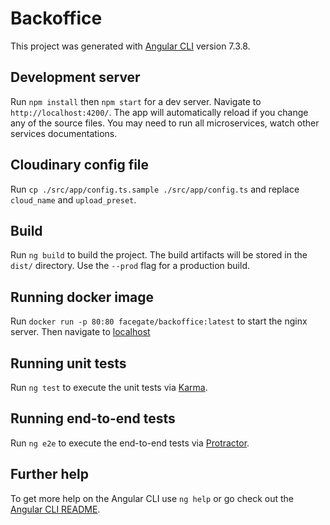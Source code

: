 # Backoffice

This project was generated with [Angular CLI](https://github.com/angular/angular-cli) version 7.3.8.

## Development server

Run `npm install` then `npm start` for a dev server. Navigate to `http://localhost:4200/`. The app will automatically reload if you change any of the source files. You may need to run all microservices, watch other services documentations.

## Cloudinary config file

Run `cp ./src/app/config.ts.sample ./src/app/config.ts` and replace `cloud_name` and `upload_preset`.

## Build

Run `ng build` to build the project. The build artifacts will be stored in the `dist/` directory. Use the `--prod` flag for a production build.

## Running docker image

Run `docker run -p 80:80 facegate/backoffice:latest` to start the nginx server. Then navigate to [localhost](http://localhost)

## Running unit tests

Run `ng test` to execute the unit tests via [Karma](https://karma-runner.github.io).

## Running end-to-end tests

Run `ng e2e` to execute the end-to-end tests via [Protractor](http://www.protractortest.org/).

## Further help

To get more help on the Angular CLI use `ng help` or go check out the [Angular CLI README](https://github.com/angular/angular-cli/blob/master/README.md).
